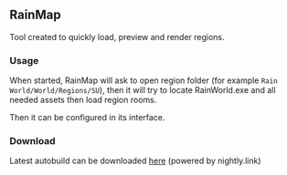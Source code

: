 ## RainMap

Tool created to quickly load, preview and render regions.

### Usage

When started, RainMap will ask to open region folder (for example `Rain World/World/Regions/SU`), then it will try to locate RainWorld.exe and all needed assets then load region rooms.

Then it can be configured in its interface.

### Download

Latest autobuild can be downloaded [here](https://nightly.link/Ved-s/RainMap/workflows/dotnet/master/Build.zip) (powered by nightly.link)
